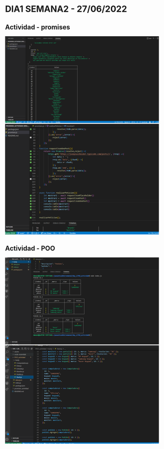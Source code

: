 # DIA1 SEMANA2 - 27/06/2022
## Actividad - promises
 ![img](promises1.PNG)
 ![img](promises2.PNG)
## Actividad - POO
![img](POO1.PNG)
![img](POO2.PNG)


